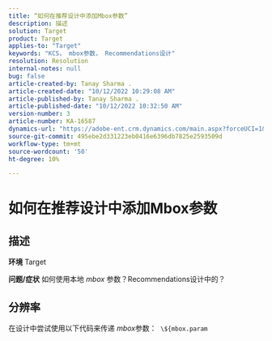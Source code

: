 ```yaml
---
title: “如何在推荐设计中添加Mbox参数”
description: 描述
solution: Target
product: Target
applies-to: "Target"
keywords: "KCS， mbox参数， Recommendations设计"
resolution: Resolution
internal-notes: null
bug: false
article-created-by: Tanay Sharma .
article-created-date: "10/12/2022 10:29:08 AM"
article-published-by: Tanay Sharma .
article-published-date: "10/12/2022 10:32:50 AM"
version-number: 3
article-number: KA-16587
dynamics-url: "https://adobe-ent.crm.dynamics.com/main.aspx?forceUCI=1&pagetype=entityrecord&etn=knowledgearticle&id=22da67b1-184a-ed11-bba2-0022480868ff"
source-git-commit: 495ebe2d331223eb0416e6396db7825e2593509d
workflow-type: tm+mt
source-wordcount: '50'
ht-degree: 10%

---
```


# 如何在推荐设计中添加Mbox参数

## 描述

<b>环境</b>
Target


<b>问题/症状</b>
如何使用本地 *mbox* 参数？Recommendations设计中的？


## 分辨率


在设计中尝试使用以下代码来传递 *mbox*&#x200B;参数：  `\${mbox.param`

